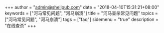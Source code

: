 +++
author = "admin@shellpub.com"
date = "2018-04-10T15:31:21+08:00"
keywords = ["河马常见问题", "河马崩溃"]
title = "河马查杀常见问题"
topics = ["河马常见问题", "河马崩溃"]
tags = ["faq"]
sidemenu = "true"
description = "在线查杀"
+++
